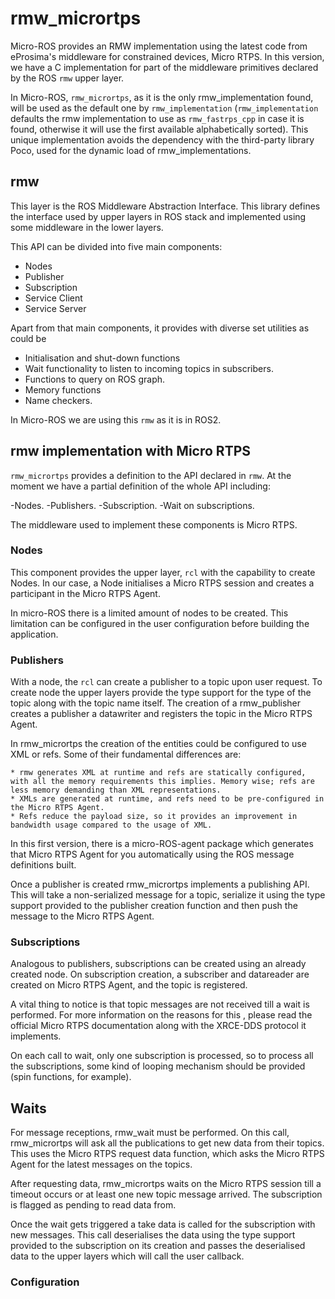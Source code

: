 # rmw_micrortps

Micro-ROS provides an RMW implementation using the latest code from eProsima's middleware for constrained devices, Micro RTPS.
In this version, we have a C implementation for part of the middleware primitives declared by the ROS `rmw` upper layer.

In Micro-ROS, `rmw_micrortps`, as it is the only rmw_implementation found, will be used as the default one by `rmw_implementation` (`rmw_implementation` defaults the rmw implementation to use as `rmw_fastrps_cpp` in case it is found, otherwise it will use the first available alphabetically sorted). This unique implementation avoids the dependency with the third-party library Poco, used for the dynamic load of rmw_implementations.

## rmw

This layer is the ROS Middleware Abstraction Interface.
This library defines the interface used by upper layers in ROS stack and implemented using some middleware in the lower layers.

This API can be divided into five main components:

- Nodes
- Publisher
- Subscription
- Service Client
- Service Server

Apart from that main components, it provides with diverse set utilities as could be

- Initialisation and shut-down functions
- Wait functionality to listen to incoming topics in subscribers.
- Functions to query on ROS graph.
- Memory functions
- Name checkers.

In Micro-ROS we are using this `rmw` as it is in ROS2.

## rmw implementation with Micro RTPS

`rmw_micrortps` provides a definition to the API declared in `rmw`.
At the moment we have a partial definition of the whole API including:

-Nodes.
-Publishers.
-Subscription.
-Wait on subscriptions.

The middleware used to implement these components is Micro RTPS.

### Nodes

This component provides the upper layer, `rcl` with the capability to create Nodes.
In our case, a Node initialises a Micro RTPS session and creates a participant in the Micro RTPS Agent.

In micro-ROS there is a limited amount of nodes to be created.
This limitation can be configured in the user configuration before building the application.

### Publishers

With a node, the `rcl` can create a publisher to a topic upon user request.
To create node the upper layers provide the type support for the type of the topic along with the topic name itself.
The creation of a rmw_publisher creates a publisher a datawriter and registers the topic in the Micro RTPS Agent.

In rmw_micrortps the creation of the entities could be configured to use XML or refs.
Some of their fundamental differences are:

    * rmw generates XML at runtime and refs are statically configured, with all the memory requirements this implies. Memory wise; refs are less memory demanding than XML representations.
    * XMLs are generated at runtime, and refs need to be pre-configured in the Micro RTPS Agent.
    * Refs reduce the payload size, so it provides an improvement in bandwidth usage compared to the usage of XML.

In this first version, there is a micro-ROS-agent package which generates that Micro RTPS Agent for you automatically using the ROS message definitions built.

Once a publisher is created rmw_micrortps implements a publishing API.
This will take a non-serialized message for a topic, serialize it using the type support provided to the publisher creation function and then push the message to the Micro RTPS Agent.

### Subscriptions

Analogous to publishers, subscriptions can be created using an already created node.
On subscription creation, a subscriber and datareader are created on Micro RTPS Agent, and the topic is registered.

A vital thing to notice is that topic messages are not received till a wait is performed. For more information on the reasons for this , please read the official Micro RTPS documentation along with the XRCE-DDS protocol it implements.

On each call to wait, only one subscription is processed, so to process all the subscriptions, some kind of looping mechanism should be provided (spin functions, for example).

## Waits

For message receptions, rmw_wait must be performed.
On this call, rmw_micrortps will ask all the publications to get new data from their topics. This uses the Micro RTPS request data function, which asks the Micro RTPS Agent for the latest messages on the topics.

After requesting data, rmw_micrortps waits on the Micro RTPS session till a timeout occurs or at least one new topic message arrived. The subscription is flagged as pending to read data from.

Once the wait gets triggered a take data is called for the subscription with new messages.
This call deserialises the data using the type support provided to the subscription on its creation and passes the deserialised data to the upper layers which will call the user callback.

### Configuration
